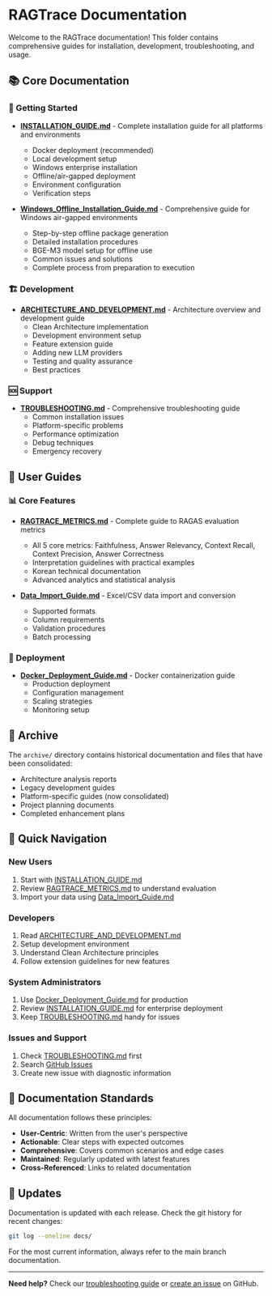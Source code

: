 # RAGTrace Documentation

Welcome to the RAGTrace documentation! This folder contains comprehensive guides for installation, development, troubleshooting, and usage.

## 📚 Core Documentation

### 🚀 Getting Started
- **[INSTALLATION_GUIDE.md](INSTALLATION_GUIDE.md)** - Complete installation guide for all platforms and environments
  - Docker deployment (recommended)
  - Local development setup
  - Windows enterprise installation
  - Offline/air-gapped deployment
  - Environment configuration
  - Verification steps

- **[Windows_Offline_Installation_Guide.md](Windows_Offline_Installation_Guide.md)** - Comprehensive guide for Windows air-gapped environments
  - Step-by-step offline package generation
  - Detailed installation procedures
  - BGE-M3 model setup for offline use
  - Common issues and solutions
  - Complete process from preparation to execution

### 🏗️ Development
- **[ARCHITECTURE_AND_DEVELOPMENT.md](ARCHITECTURE_AND_DEVELOPMENT.md)** - Architecture overview and development guide
  - Clean Architecture implementation
  - Development environment setup
  - Feature extension guide
  - Adding new LLM providers
  - Testing and quality assurance
  - Best practices

### 🆘 Support
- **[TROUBLESHOOTING.md](TROUBLESHOOTING.md)** - Comprehensive troubleshooting guide
  - Common installation issues
  - Platform-specific problems
  - Performance optimization
  - Debug techniques
  - Emergency recovery

## 📖 User Guides

### 📊 Core Features
- **[RAGTRACE_METRICS.md](RAGTRACE_METRICS.md)** - Complete guide to RAGAS evaluation metrics
  - All 5 core metrics: Faithfulness, Answer Relevancy, Context Recall, Context Precision, Answer Correctness
  - Interpretation guidelines with practical examples
  - Korean technical documentation
  - Advanced analytics and statistical analysis

- **[Data_Import_Guide.md](Data_Import_Guide.md)** - Excel/CSV data import and conversion
  - Supported formats
  - Column requirements
  - Validation procedures
  - Batch processing

### 🐳 Deployment
- **[Docker_Deployment_Guide.md](Docker_Deployment_Guide.md)** - Docker containerization guide
  - Production deployment
  - Configuration management
  - Scaling strategies
  - Monitoring setup

## 📂 Archive

The `archive/` directory contains historical documentation and files that have been consolidated:

- Architecture analysis reports
- Legacy development guides
- Platform-specific guides (now consolidated)
- Project planning documents
- Completed enhancement plans

## 🎯 Quick Navigation

### New Users
1. Start with [INSTALLATION_GUIDE.md](INSTALLATION_GUIDE.md)
2. Review [RAGTRACE_METRICS.md](RAGTRACE_METRICS.md) to understand evaluation
3. Import your data using [Data_Import_Guide.md](Data_Import_Guide.md)

### Developers
1. Read [ARCHITECTURE_AND_DEVELOPMENT.md](ARCHITECTURE_AND_DEVELOPMENT.md)
2. Setup development environment
3. Understand Clean Architecture principles
4. Follow extension guidelines for new features

### System Administrators
1. Use [Docker_Deployment_Guide.md](Docker_Deployment_Guide.md) for production
2. Review [INSTALLATION_GUIDE.md](INSTALLATION_GUIDE.md) for enterprise deployment
3. Keep [TROUBLESHOOTING.md](TROUBLESHOOTING.md) handy for issues

### Issues and Support
1. Check [TROUBLESHOOTING.md](TROUBLESHOOTING.md) first
2. Search [GitHub Issues](https://github.com/ntts9990/RAGTrace/issues)
3. Create new issue with diagnostic information

## 📝 Documentation Standards

All documentation follows these principles:

- **User-Centric**: Written from the user's perspective
- **Actionable**: Clear steps with expected outcomes
- **Comprehensive**: Covers common scenarios and edge cases
- **Maintained**: Regularly updated with latest features
- **Cross-Referenced**: Links to related documentation

## 🔄 Updates

Documentation is updated with each release. Check the git history for recent changes:

```bash
git log --oneline docs/
```

For the most current information, always refer to the main branch documentation.

---

**Need help?** Check our [troubleshooting guide](TROUBLESHOOTING.md) or [create an issue](https://github.com/ntts9990/RAGTrace/issues) on GitHub.
